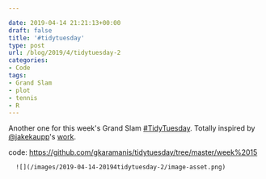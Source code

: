 ```yaml
---

date: 2019-04-14 21:21:13+00:00
draft: false
title: '#tidytuesday'
type: post
url: /blog/2019/4/tidytuesday-2
categories:
- Code
tags:
- Grand Slam
- plot
- tennis
- R
---
```


Another one for this week's Grand Slam [#TidyTuesday](https://mobile.twitter.com/hashtag/TidyTuesday?src=hashtag_click). Totally inspired by [@jakekaupp](https://twitter.com/jakekaupp)'s [work](https://twitter.com/jakekaupp/status/1116756586729439236).

code: https://github.com/gkaramanis/tidytuesday/tree/master/week%2015  
  



  
      ![](/images/2019-04-14-20194tidytuesday-2/image-asset.png)

